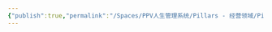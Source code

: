 ```yaml
---
{"publish":true,"permalink":"/Spaces/PPV人生管理系统/Pillars - 经营领域/Pillars - 人生经营领域/运动/增肌减脂计划/力量训练动作库/坐姿臂弯举 2.md","created":"2025-07-07T18:43:29.912+08:00","modified":"2025-07-09T00:22:52.318+08:00","published":"2025-07-09T00:22:52.318+08:00","cssclasses":""}
---
```


